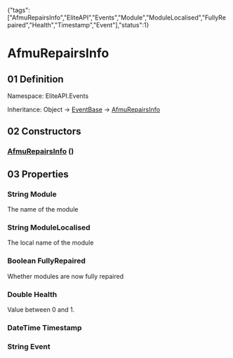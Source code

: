 {"tags":["AfmuRepairsInfo","EliteAPI","Events","Module","ModuleLocalised","FullyRepaired","Health","Timestamp","Event"],"status":1}

# AfmuRepairsInfo

## 01 Definition

Namespace: <span class='code'>EliteAPI.Events</span>

Inheritance: <span class='code'>Object</span> → <span class='code'>[EventBase](../../EliteAPI/Events/EventBase.html)</span> → <span class='code'>[AfmuRepairsInfo](../../EliteAPI/Events/AfmuRepairsInfo.html)</span>

## 02 Constructors

### <span class='code'>[AfmuRepairsInfo](../../EliteAPI/Events/AfmuRepairsInfo.html)</span> ()

## 03 Properties

### <span class='code'>String</span> Module



The name of the module



### <span class='code'>String</span> ModuleLocalised



The local name of the module



### <span class='code'>Boolean</span> FullyRepaired



Whether modules are now fully repaired



### <span class='code'>Double</span> Health



Value between 0 and 1.



### <span class='code'>DateTime</span> Timestamp

### <span class='code'>String</span> Event

